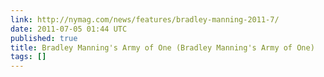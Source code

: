 ```yaml
---
link: http://nymag.com/news/features/bradley-manning-2011-7/
date: 2011-07-05 01:44 UTC
published: true
title: Bradley Manning's Army of One (Bradley Manning's Army of One)
tags: []
---
```




